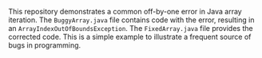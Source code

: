 This repository demonstrates a common off-by-one error in Java array iteration. The `BuggyArray.java` file contains code with the error, resulting in an `ArrayIndexOutOfBoundsException`. The `FixedArray.java` file provides the corrected code.  This is a simple example to illustrate a frequent source of bugs in programming.
